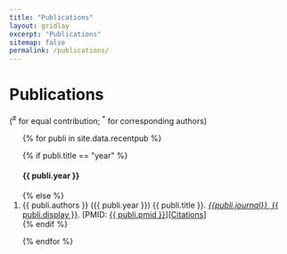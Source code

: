 ```yaml
---
title: "Publications"
layout: gridlay
excerpt: "Publications"
sitemap: false
permalink: /publications/
---
```


# Publications

(<sup>#</sup> for equal contribution; <sup>\*</sup> for corresponding authors)

<ol>
{% for publi in site.data.recentpub %}

{% if publi.title == "year" %}
<h4>{{ publi.year }}</h4>
{% else %}
<li>{{ publi.authors }} ({{ publi.year }}) {{ publi.title }}. <a href="https://doi.org/{{ publi.doi }}"><i>{{publi.journal}}</i>, {{ publi.display }}</a>.
[PMID: <a href="https://www.ncbi.nlm.nih.gov/pubmed/{{ publi.pmid }}">{{ publi.pmid }}</a>][<a href="https://badge.dimensions.ai/details/doi/{{ publi.doi }}">Citations</a>]
</li>
{% endif %}

{% endfor %}
</ol>
